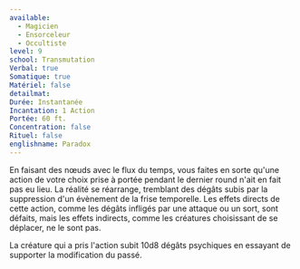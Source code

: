 ```yaml
---
available:
  - Magicien
  - Ensorceleur
  - Occultiste
level: 9
school: Transmutation
Verbal: true
Somatique: true
Matériel: false
detailmat: 
Durée: Instantanée
Incantation: 1 Action
Portée: 60 ft.
Concentration: false
Rituel: false
englishname: Paradox
---
```

En faisant des nœuds avec le flux du temps, vous faites en sorte qu'une action de votre choix prise à portée pendant le dernier round n'ait en fait pas eu lieu. La réalité se réarrange, tremblant des dégâts subis par la suppression d'un évènement de la frise temporelle. Les effets directs de cette action, comme les dégâts infligés par une attaque ou un sort, sont défaits, mais les effets indirects, comme les créatures choisissant de se déplacer, ne le sont pas.

La créature qui a pris l'action subit 10d8 dégâts psychiques en essayant de supporter la modification du passé.
